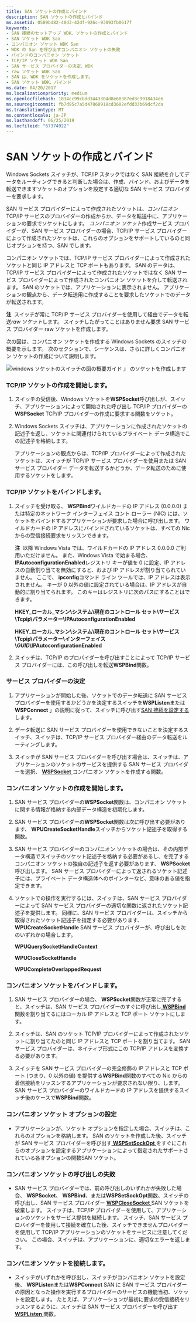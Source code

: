 ```yaml
---
title: SAN ソケットの作成とバインド
description: SAN ソケットの作成とバインド
ms.assetid: 0589bd82-40d3-42df-926c-93093fb0617f
keywords:
- SAN 接続のセットアップ WDK、ソケットの作成とバインド
- SAN ソケット WDK San
- コンパニオン ソケット WDK San
- WDK の San を呼び出すコンパニオン ソケットの失敗
- バインドのコンパニオン ソケット
- TCP/IP ソケット WDK San
- SAN サービス プロバイダーの決定、WDK
- raw ソケット WDK San
- SAN は、WDK をソケットを作成します。
- SAN ソケット WDK、バインド
ms.date: 04/20/2017
ms.localizationpriority: medium
ms.openlocfilehash: 1834cc99cbdd3443304d8e60387ed3c9918434e6
ms.sourcegitcommit: fb7d95c7a5d47860918cd3602efdd33b69dcf2da
ms.translationtype: MT
ms.contentlocale: ja-JP
ms.lasthandoff: 06/25/2019
ms.locfileid: "67374922"
---
```

# <a name="creating-and-binding-san-sockets"></a>SAN ソケットの作成とバインド





Windows Sockets スイッチが、TCP/IP スタックではなく SAN 接続を介してデータをルーティングできると判断した場合は、作成、バインド、およびデータを転送できますソケットのオプションを設定する適切な SAN サービス プロバイダーを要求します。

SAN サービス プロバイダーによって作成されたソケットは、*コンパニオン*TCP/IP サービスのプロバイダーの作成からか、データを転送中に、アプリケーションの要求でソケットにします。 *コンパニオン ソケット*作成サービス プロバイダーが、SAN サービス プロバイダーの場合、TCP/IP サービス プロバイダーによって作成されたソケットは、これらのオプションをサポートしているのと同じオプションを持つ、SAN でします。

コンパニオン ソケットでは、TCP/IP サービス プロバイダーによって作成されたソケットと同じ IP アドレスと TCP ポートもあります。 SAN のデータは、TCP/IP サービス プロバイダーによって作成されたソケットではなく SAN サービス プロバイダーによって作成されたコンパニオン ソケットを介して転送されます。 SAN のソケットでは、アプリケーションに表示されません。 アプリケーションの観点から、データ転送用に作成することを要求したソケットでのデータが転送されます。

**注**  スイッチが常に TCP/IP サービス プロバイダーを使用して経由でデータを転送*raw ソケット*します。 スイッチしたがってことはありません要求 SAN サービス プロバイダー raw ソケットを作成します。

 

次の図は、コンパニオン ソケットを作成する Windows Sockets のスイッチの概要を示します。 次のセクションで、シーケンスは、さらに詳しくコンパニオン ソケットの作成について説明します。

![windows ソケットのスイッチの図の概要ガイド 』 のソケットを作成します](images/apiflow2.png)

### <a name="initiating-creation-of-a-tcpip-socket"></a>TCP/IP ソケットの作成を開始します。

1.  スイッチの受信後、Windows ソケットを**WSPSocket**呼び出しが、スイッチ、アプリケーションによって開始された呼び出し TCP/IP プロバイダーの**WSPSocket** TCP/IP プロバイダーの作成に要求する関数をソケット。

2.  Windows Sockets スイッチは、アプリケーションに作成されたソケットの記述子を返し、ソケットに関連付けられているプライベート データ構造でこの記述子を格納します。

    アプリケーションの観点からは、TCP/IP プロバイダーによって作成されたソケットは、スイッチが TCP/IP サービス プロバイダーを使用または SAN サービス プロバイダー データを転送するかどうか、データ転送のために使用するソケットをします。

### <a name="binding-a-tcpip-socket"></a>TCP/IP ソケットをバインドします。

1.  スイッチを受け取る、 **WSPBind**ワイルドカードの IP アドレス (0.0.0.0) または特定のネットワーク インターフェイス コント ローラー (NIC) には、ソケットをバインドするアプリケーションが要求した場合に呼び出します。 ワイルドカードの IP アドレスにバインドされているソケットは、すべての Nic からの受信接続要求をリッスンできます。

    **注**  以降 Windows Vista では、ワイルドカードの IP アドレス 0.0.0.0 ご利用いただけません。
    また、Windows Vista で始まる場合、 **IPAutoconfigurationEnabled**レジストリ キーが値を 0 に設定、IP アドレスの自動割り当てを無効にすると、および IP アドレスが割り当てられていません。 ここで、 **ipconfig**コマンド ライン ツールでは、IP アドレスは表示されません。 キーが 0 以外の値に設定されている場合は、IP アドレスが自動的に割り当てられます。 このキーはレジストリに次のパスにすることはできます。

    **HKEY\_ローカル\_マシン\\システム\\現在のコントロール セット\\サービス\\Tcpip\\パラメーター\\IPAutoconfigurationEnabled**

    **HKEY\_ローカル\_マシン\\システム\\現在のコントロール セット\\サービス\\Tcpip\\パラメーター\\インターフェイス\\*GUID*\\IPAutoconfigurationEnabled**

     

2.  スイッチは、TCP/IP のプロバイダーを呼び出すことによって TCP/IP サービス プロバイダーには、この呼び出しを転送**WSPBind**関数。

### <a name="service-provider-determination"></a>サービス プロバイダーの決定

1.  アプリケーションが開始した後、ソケットでのデータ転送に SAN サービス プロバイダーを使用するかどうかを決定するスイッチを**WSPListen**または**WSPConnect** 」の説明に従って、スイッチに呼び出す[SAN 接続を設定する](setting-up-a-san-connection.md)します。

2.  データ転送に SAN サービス プロバイダーを使用できないことを決定するスイッチ、スイッチは、TCP/IP サービス プロバイダー経由のデータ転送をルーティングします。

3.  スイッチが SAN サービス プロバイダーを呼び出す場合は、スイッチは、アプリケーションのソケットのサービスを提供する SAN サービス プロバイダーを選択、 [ **WSPSocket** ](https://docs.microsoft.com/previous-versions/windows/hardware/network/ff566319(v=vs.85))コンパニオン ソケットを作成する関数。

### <a name="initiating-creation-of-a-companion-socket"></a>コンパニオン ソケットの作成を開始します。

1.  SAN サービス プロバイダーの**WSPSocket**関数は、コンパニオン ソケットに関する情報が格納する内部データ構造を初期化します。

2.  SAN サービス プロバイダーの**WSPSocket**関数は次に呼び出す必要があります、 **WPUCreateSocketHandle**スイッチからソケット記述子を取得する関数。

3.  SAN サービス プロバイダーのコンパニオン ソケットの場合は、その内部データ構造でスイッチのソケット記述子を格納する必要があるし、を完了するコンパニオン ソケットの独自の記述子を返す必要があります、 **WSPSocket**呼び出します。 SAN サービス プロバイダーによって返されるソケット記述子には、プライベート データ構造体へのポインターなど、意味のある値を指定できます。

4.  ソケットでの操作を実行するには、スイッチは、SAN サービス プロバイダーによって SAN サービス プロバイダーの適切な関数に返されたソケット記述子を提供します。 同様に、SAN サービス プロバイダーは、スイッチから取得されたソケット記述子を指定する必要があります、 **WPUCreateSocketHandle** SAN サービス プロバイダーが、呼び出しを次のいずれかの場合します。

    **WPUQuerySocketHandleContext**

    **WPUCloseSocketHandle**

    **WPUCompleteOverlappedRequest**

### <a name="binding-a-companion-socket"></a>コンパニオン ソケットをバインドします。

1.  SAN サービス プロバイダーの場合、 **WSPSocket**関数が正常に完了すると、スイッチは、SAN サービス プロバイダーのすぐに呼び出し[ **WSPBind** ](https://docs.microsoft.com/previous-versions/windows/hardware/network/ff566268(v=vs.85))関数を割り当てるにはローカル IP アドレスと TCP ポート ソケットにします。

2.  スイッチは、SAN のソケット TCP/IP プロバイダーによって作成されたソケットに割り当てたのと同じ IP アドレスと TCP ポートを割り当てます。 SAN サービス プロバイダーは、ネイティブ形式にこの TCP/IP アドレスを変換する必要があります。

3.  スイッチを SAN サービス プロバイダーの完全修飾の IP アドレスと TCP ポート (つまり、0 以外の値) を提供する**WSPBind**関数のすべての Nic からの着信接続をリッスンするアプリケーションが要求されない限り、します。 SAN サービス プロバイダーのワイルドカードの IP アドレスを提供するスイッチ後のケースで**WSPBind**関数。

### <a name="setting-options-for-a-companion-socket"></a>コンパニオン ソケット オプションの設定

-   アプリケーションが、ソケット オプションを指定した場合、スイッチは、これらのオプションを格納します。 SAN のソケットを作成した後、スイッチが SAN サービス プロバイダーを呼び出す[ **WSPSetSockOpt** ](https://docs.microsoft.com/previous-versions/windows/hardware/network/ff566318(v=vs.85))をすぐにこれらのオプションを設定するアプリケーションによって指定されたサポートされている各オプションの関数SAN ソケット。

### <a name="failing-a-companion-socket-call"></a>コンパニオン ソケットの呼び出しの失敗

-   SAN サービス プロバイダーでは、前の呼び出しのいずれかが失敗した場合、 **WSPSocket**、 **WSPBind**、または**WSPSetSockOpt**関数、スイッチの呼び出し、SAN サービス プロバイダー [**WSPCloseSocket** ](https://docs.microsoft.com/previous-versions/windows/hardware/network/ff566273(v=vs.85)) SAN ソケットを破棄します。 スイッチは、TCP/IP プロバイダーを使用して、アプリケーションのソケットをサービス提供を継続します。 スイッチ、SAN サービス プロバイダーを使用して接続を確立した後、スイッチできませんプロバイダーを使用して TCP/IP アプリケーションのソケットをサービスに注意してください。 この場合、スイッチは、アプリケーションに、適切なエラーを返します。

### <a name="connecting-the-companion-socket"></a>コンパニオン ソケットを接続します。

-   スイッチがいずれかを呼び出し、スイッチがコンパニオン ソケットを設定後、 **WSPListen**または**WSPConnect** SAN に SAN サービス プロバイダーの原因となった操作を実行するプロバイダーのサービスの機能当初、ソケットを設定します。 たとえば、アプリケーションが最初に要求の受信接続をリッスンするように、スイッチは SAN サービス プロバイダーを呼び出す[ **WSPListen** ](https://docs.microsoft.com/previous-versions/windows/hardware/network/ff566297(v=vs.85))関数。

 

 





